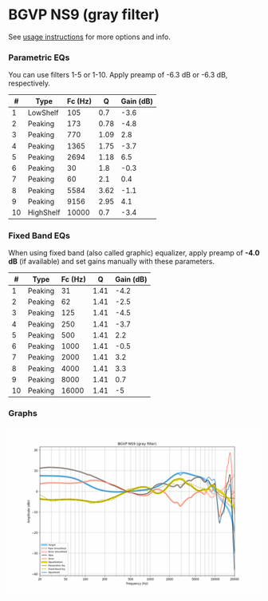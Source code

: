# BGVP NS9 (gray filter)
See [usage instructions](https://github.com/jaakkopasanen/AutoEq#usage) for more options and info.

### Parametric EQs
You can use filters 1-5 or 1-10. Apply preamp of -6.3 dB or -6.3 dB, respectively.

|   # | Type      |   Fc (Hz) |    Q |   Gain (dB) |
|-----|-----------|-----------|------|-------------|
|   1 | LowShelf  |       105 | 0.7  |        -3.6 |
|   2 | Peaking   |       173 | 0.78 |        -4.8 |
|   3 | Peaking   |       770 | 1.09 |         2.8 |
|   4 | Peaking   |      1365 | 1.75 |        -3.7 |
|   5 | Peaking   |      2694 | 1.18 |         6.5 |
|   6 | Peaking   |        30 | 1.8  |        -0.3 |
|   7 | Peaking   |        60 | 2.1  |         0.4 |
|   8 | Peaking   |      5584 | 3.62 |        -1.1 |
|   9 | Peaking   |      9156 | 2.95 |         4.1 |
|  10 | HighShelf |     10000 | 0.7  |        -3.4 |

### Fixed Band EQs
When using fixed band (also called graphic) equalizer, apply preamp of **-4.0 dB** (if available) and set gains manually with these parameters.

|   # | Type    |   Fc (Hz) |    Q |   Gain (dB) |
|-----|---------|-----------|------|-------------|
|   1 | Peaking |        31 | 1.41 |        -4.2 |
|   2 | Peaking |        62 | 1.41 |        -2.5 |
|   3 | Peaking |       125 | 1.41 |        -4.5 |
|   4 | Peaking |       250 | 1.41 |        -3.7 |
|   5 | Peaking |       500 | 1.41 |         2.2 |
|   6 | Peaking |      1000 | 1.41 |        -0.5 |
|   7 | Peaking |      2000 | 1.41 |         3.2 |
|   8 | Peaking |      4000 | 1.41 |         3.3 |
|   9 | Peaking |      8000 | 1.41 |         0.7 |
|  10 | Peaking |     16000 | 1.41 |        -5   |

### Graphs
![](./BGVP%20NS9%20(gray%20filter).png)
